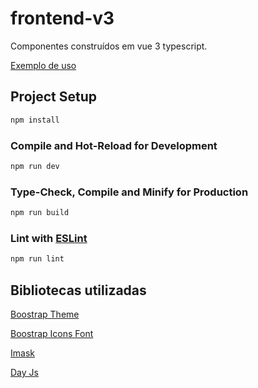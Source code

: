 # frontend-v3

Componentes construídos em vue 3 typescript.

[Exemplo de uso](https://danielthavares.github.io/frontend-v3/)

## Project Setup

```sh
npm install
```

### Compile and Hot-Reload for Development

```sh
npm run dev
```

### Type-Check, Compile and Minify for Production

```sh
npm run build
```

### Lint with [ESLint](https://eslint.org/)

```sh
npm run lint
```

## Bibliotecas utilizadas

[Boostrap Theme](https://bootswatch.com/yeti/)

[Boostrap Icons Font](https://icons.getbootstrap.com/font/)

[Imask](https://imask.js.org)

[Day Js](https://day.js.org)
